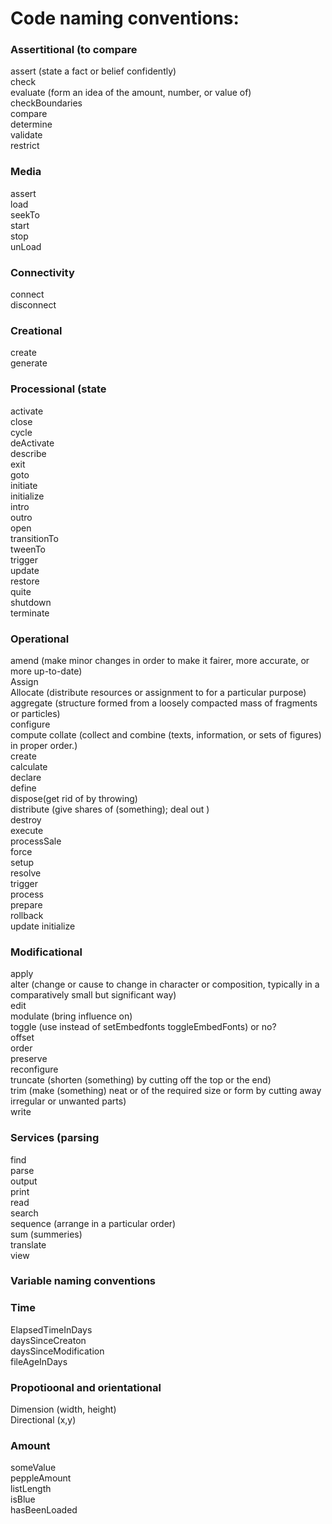 # Code naming conventions:

### Assertitional (to compare
assert (state a fact or belief confidently)  
check		  
evaluate (form an idea of the amount, number, or value of)  
checkBoundaries  
compare  
determine  
validate  
restrict  

### Media
assert  
load  
seekTo  
start  
stop  
unLoad  

### Connectivity
connect  
disconnect  

### Creational
create  
generate  

### Processional (state
activate  
close  
cycle  
deActivate  
describe  
exit  
goto  
initiate  
initialize  
intro  
outro  
open  
transitionTo  
tweenTo  
trigger  
update  
restore  
quite  
shutdown  
terminate  

### Operational
amend (make minor changes in order to make it fairer, more accurate, or more up-to-date)  
Assign  
Allocate (distribute resources or assignment to for a particular purpose)  
aggregate (structure formed from a loosely compacted mass of fragments or particles)  
configure  
compute
collate (collect and combine (texts, information, or sets of figures) in proper order.)  
create  
calculate  
declare  
define  
dispose(get rid of by throwing)  
distribute (give shares of (something); deal out )  
destroy  
execute  
processSale  
force  
setup  
resolve  
trigger  
process  
prepare  
rollback  
update
initialize

### Modificational
apply  
alter (change or cause to change in character or composition, typically in a comparatively small but significant way)  
edit  
modulate (bring influence on)  
toggle (use instead of setEmbedfonts toggleEmbedFonts) or no?  
offset  
order  
preserve  
reconfigure  
truncate (shorten (something) by cutting off the top or the end)  
trim (make (something) neat or of the required size or form by cutting away irregular or unwanted parts)  
write  

### Services (parsing
find  
parse  
output  
print  
read  
search  
sequence (arrange in a particular order)  
sum (summeries)  
translate  
view  

### Variable naming conventions

### Time
ElapsedTimeInDays  
daysSinceCreaton  
daysSinceModification  
fileAgeInDays  

### Propotioonal and orientational
Dimension (width, height)  
Directional (x,y)  

### Amount
someValue  
peppleAmount  
listLength  
isBlue  
hasBeenLoaded  
